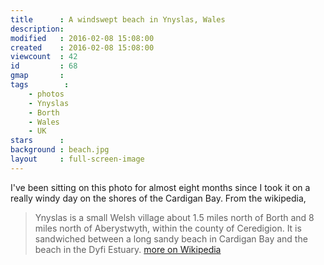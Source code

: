 ```yaml
---
title      : A windswept beach in Ynyslas, Wales
description: 
modified   : 2016-02-08 15:08:00
created    : 2016-02-08 15:08:00
viewcount  : 42
id         : 68
gmap       :
tags        :
    - photos
    - Ynyslas
    - Borth
    - Wales
    - UK
stars      :
background : beach.jpg
layout     : full-screen-image
---
```


I've been sitting on this photo for almost eight months since I took it on a really windy day on the shores of the Cardigan Bay. From the wikipedia, 

> Ynyslas is a small Welsh village about 1.5 miles north of Borth and 8 miles north of Aberystwyth, within the county of Ceredigion. It is sandwiched between a long sandy beach in Cardigan Bay and the beach in the Dyfi Estuary. [more on Wikipedia](http://en.wikipedia.org/wiki)
